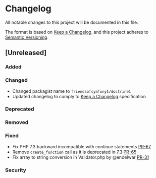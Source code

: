 # Changelog
All notable changes to this project will be documented in this file.

The format is based on [Keep a Changelog](https://keepachangelog.com/en/1.0.0/),
and this project adheres to [Semantic Versioning](https://semver.org/spec/v2.0.0.html).

## [Unreleased]
### Added
### Changed
- Changed packagist name to `friendsofsymfony1/doctrine1`
- Updated changelog to comply to [Keep a Changelog](https://keepachangelog.com/en/1.0.0/) specification
### Deprecated
### Removed
### Fixed
- Fix PHP 7.3 backward incompatible with continue statements [PR-67](https://github.com/FriendsOfSymfony1/doctrine1/pull/67)
- Remove `create_function` call as it is deprecated in 7.3 [PR-65](https://github.com/FriendsOfSymfony1/doctrine1/pull/65)
- Fix array to string conversion in Validator.php by @endelwar [PR-31](https://github.com/FriendsOfSymfony1/doctrine1/pull/31)
### Security
